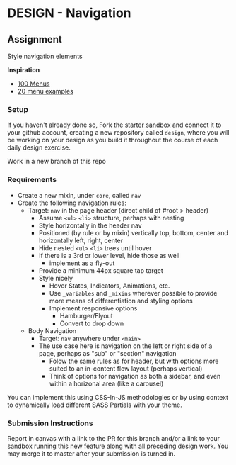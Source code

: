 # DESIGN - Navigation

## Assignment
Style navigation elements

**Inspiration**

* [100 Menus](https://www.jotform.com/blog/100-great-css-menu-tutorials/)
* [20 menu examples](https://medium.com/level-up-web/20-responsive-navigation-solutions-examples-codes-21644390afeb)

### Setup
If you haven't already done so, Fork the [starter sandbox](https://codesandbox.io/s/nrozq68z80) and connect it to your github account, creating a new repository called `design`, where you will be working on your design as you build it throughout the course of each daily design exercise.

Work in a new branch of this repo

### Requirements
* Create a new mixin, under `core`, called `nav`
* Create the following navigation rules:
  * Target: `nav` in the page header (direct child of #root > header)
    * Assume `<ul>` `<li>` structure, perhaps with nesting
    * Style horizontally in the header nav
    * Positioned (by rule or by mixin) vertically top, bottom, center and horizontally left, right, center
    * Hide nested `<ul>` `<li>` trees until hover
    * If there is a 3rd or lower level, hide those as well
      * implement as a fly-out
    * Provide a minimum 44px square tap target
    * Style nicely
      * Hover States, Indicators, Animations, etc.
      * Use `_variables` and `_mixins` wherever possible to provide more means of differentiation and styling options
      * Implement responsive options
        * Hamburger/Flyout
        * Convert to drop down
  * Body Navigation
    * Target: `nav` anywhere under `<main>`
    * The use case here is navigation on the left or right side of a page, perhaps as "sub" or "section" navigation
      * Folow the same rules as for header, but with options more suited to an in-content flow layout (perhaps vertical)
      * Think of options for navigation as both a sidebar, and even within a horizonal area (like a carousel)

You can implement this using CSS-In-JS methodologies or by using context to dynamically load different SASS Partials with your theme.

### Submission Instructions
Report in canvas with a link to the PR for this branch and/or a link to your sandbox running this new feature along with all preceding design work.  You may merge it to master after your submission is turned in.
